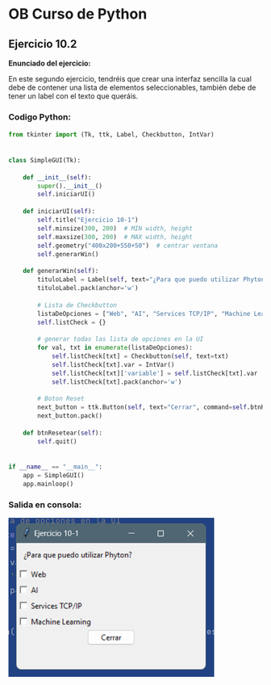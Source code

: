# OB Curso de Python
## Ejercicio 10.2
**Enunciado del ejercicio:**

En este segundo ejercicio, tendréis que crear una interfaz sencilla la cual debe de 
contener una lista de elementos seleccionables, también debe de tener un label 
con el texto que queráis.

### Codigo Python:

```python
from tkinter import (Tk, ttk, Label, Checkbutton, IntVar)


class SimpleGUI(Tk):

    def __init__(self):
        super().__init__()
        self.iniciarUI()

    def iniciarUI(self):
        self.title("Ejercicio 10-1")
        self.minsize(300, 200)  # MIN width, height
        self.maxsize(300, 200)  # MAX width, height
        self.geometry("400x200+550+50")  # centrar ventana
        self.generarWin()

    def generarWin(self):
        tituloLabel = Label(self, text="¿Para que puedo utilizar Phyton?", bd=10)
        tituloLabel.pack(anchor='w')

        # Lista de Checkbutton
        listaDeOpciones = ["Web", "AI", "Services TCP/IP", "Machine Learning"]
        self.listCheck = {}

        # generar todas las lista de opciones en la UI
        for val, txt in enumerate(listaDeOpciones):
            self.listCheck[txt] = Checkbutton(self, text=txt)
            self.listCheck[txt].var = IntVar()
            self.listCheck[txt]['variable'] = self.listCheck[txt].var
            self.listCheck[txt].pack(anchor='w')

        # Boton Reset
        next_button = ttk.Button(self, text="Cerrar", command=self.btnResetear)
        next_button.pack()

    def btnResetear(self):
        self.quit()


if __name__ == "__main__":
    app = SimpleGUI()
    app.mainloop()

```

### Salida en consola:
![Print de pantall ejercicio](img.png)